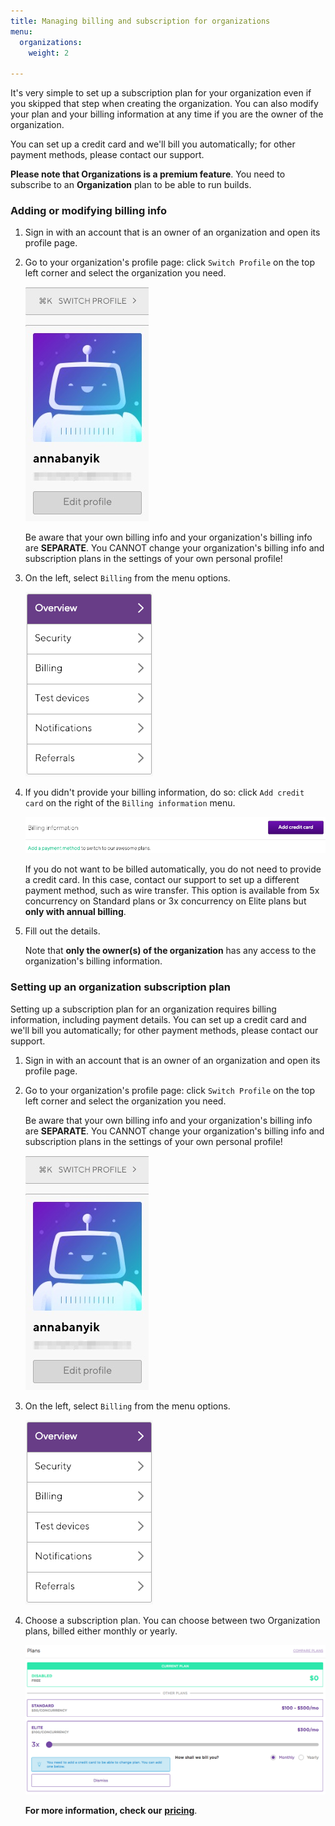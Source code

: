 ```yaml
---
title: Managing billing and subscription for organizations
menu:
  organizations:
    weight: 2

---
```

It's very simple to set up a subscription plan for your organization even if you skipped that step when creating the organization. You can also modify your plan and your billing information at any time if you are the owner of the organization.

You can set up a credit card and we'll bill you automatically; for other payment methods, please contact our support.

**Please note that Organizations is a premium feature**. You need to subscribe to an **Organization** plan to be able to run builds.

### Adding or modifying billing info

1. Sign in with an account that is an owner of an organization and open its profile page.
2. Go to your organization's profile page: click `Switch Profile` on the top left corner and select the organization you need.

   ![](/img/switch-profile-1.jpg)

   Be aware that your own billing info and your organization's billing info are **SEPARATE**. You CANNOT change your organization's billing info and subscription plans in the settings of your own personal profile!
3. On the left, select `Billing` from the menu options.

   ![](/img/billing.png)
4. If you didn't provide your billing information, do so: click `Add credit card` on the right of the `Billing information` menu.

   ![](/img/add-credit-card.png)

   If you do not want to be billed automatically, you do not need to provide a credit card. In this case, contact our support to set up a different payment method, such as wire transfer. This option is available from 5x concurrency on Standard plans or 3x concurrency on Elite plans but **only with annual billing**.
5. Fill out the details.

   Note that **only the owner(s) of the organization** has any access to the organization's billing information.

### Setting up an organization subscription plan

Setting up a subscription plan for an organization requires billing information, including payment details. You can set up a credit card and we'll bill you automatically; for other payment methods, please contact our support.

1. Sign in with an account that is an owner of an organization and open its profile page.
2. Go to your organization's profile page: click `Switch Profile` on the top left corner and select the organization you need.

   Be aware that your own billing info and your organization's billing info are **SEPARATE**. You CANNOT change your organization's billing info and subscription plans in the settings of your own personal profile!

   ![](/img/switch-profile-1.jpg)
3. On the left, select `Billing` from the menu options.

   ![](/img/billing.png)
4. Choose a subscription plan. You can choose between two Organization plans, billed either monthly or yearly.

   ![Screenshot](/img/team-management/organization/subscription-plans.png)

   **For more information, check our** [**pricing**](https://www.bitrise.io/pricing).
